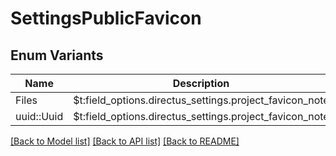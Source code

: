# SettingsPublicFavicon

## Enum Variants

| Name | Description |
|---- | -----|
| Files | $t:field_options.directus_settings.project_favicon_note |
| uuid::Uuid | $t:field_options.directus_settings.project_favicon_note |

[[Back to Model list]](../README.md#documentation-for-models) [[Back to API list]](../README.md#documentation-for-api-endpoints) [[Back to README]](../README.md)


